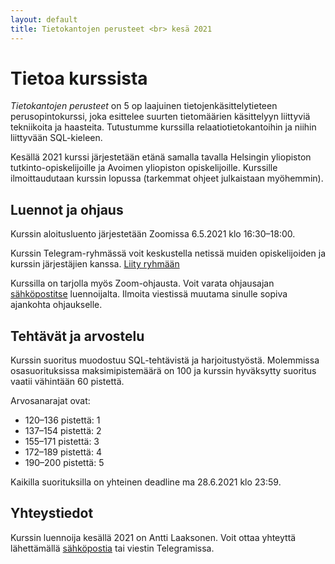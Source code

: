 ```yaml
---
layout: default
title: Tietokantojen perusteet <br> kesä 2021
---
```


# Tietoa kurssista

_Tietokantojen perusteet_ on 5 op laajuinen tietojenkäsittelytieteen perusopintokurssi, joka esittelee suurten tietomäärien käsittelyyn liittyviä tekniikoita ja haasteita. Tutustumme kurssilla relaatiotietokantoihin ja niihin liittyvään SQL-kieleen.

Kesällä 2021 kurssi järjestetään etänä samalla tavalla Helsingin yliopiston tutkinto-opiskelijoille ja Avoimen yliopiston opiskelijoille.
Kurssille ilmoittaudutaan kurssin lopussa (tarkemmat ohjeet julkaistaan myöhemmin).

## Luennot ja ohjaus

Kurssin aloitusluento järjestetään Zoomissa 6.5.2021 klo 16:30–18:00.

Kurssin Telegram-ryhmässä voit keskustella netissä muiden opiskelijoiden ja kurssin järjestäjien kanssa. [Liity ryhmään](https://t.me/tkt_tikape)

Kurssilla on tarjolla myös Zoom-ohjausta. Voit varata ohjausajan [sähköpostitse](mailto:ahslaaks@cs.helsinki.fi) luennoijalta. Ilmoita viestissä muutama sinulle sopiva ajankohta ohjaukselle.

## Tehtävät ja arvostelu

Kurssin suoritus muodostuu SQL-tehtävistä ja harjoitustyöstä. Molemmissa osasuorituksissa maksimipistemäärä on 100 ja kurssin hyväksytty suoritus vaatii vähintään 60 pistettä.

Arvosanarajat ovat:

* 120–136 pistettä: 1
* 137–154 pistettä: 2
* 155–171 pistettä: 3
* 172–189 pistettä: 4
* 190–200 pistettä: 5

Kaikilla suorituksilla on yhteinen deadline ma 28.6.2021 klo 23:59.

## Yhteystiedot

Kurssin luennoija kesällä 2021 on Antti Laaksonen. Voit ottaa yhteyttä lähettämällä [sähköpostia](mailto:ahslaaks@cs.helsinki.fi) tai viestin Telegramissa. 

